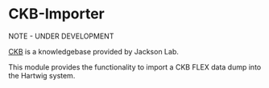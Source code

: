 # CKB-Importer

NOTE - UNDER DEVELOPMENT

[CKB](https://ckb.jax.org) is a knowledgebase provided by Jackson Lab. 
 
This module provides the functionality to import a CKB FLEX data dump into the Hartwig system. 
 
 